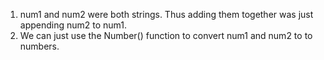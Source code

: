 1. num1 and num2 were both strings. Thus adding them together was just
   appending num2 to num1.
2. We can just use the Number() function to convert num1 and num2 to
   to numbers.